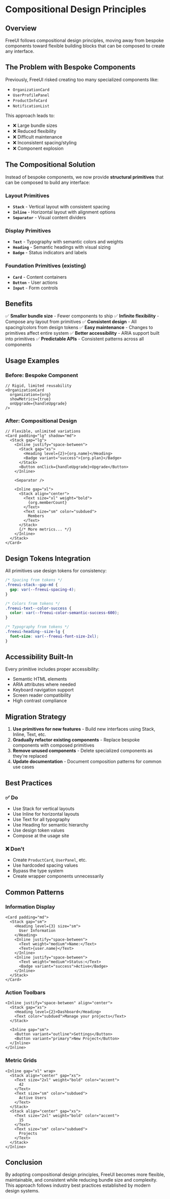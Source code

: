 # Compositional Design Principles

## Overview

FreeUI follows compositional design principles, moving away from bespoke components toward flexible building blocks that can be composed to create any interface.

## The Problem with Bespoke Components

Previously, FreeUI risked creating too many specialized components like:

- `OrganizationCard`
- `UserProfilePanel`
- `ProductInfoCard`
- `NotificationList`

This approach leads to:

- ❌ Large bundle sizes
- ❌ Reduced flexibility
- ❌ Difficult maintenance
- ❌ Inconsistent spacing/styling
- ❌ Component explosion

## The Compositional Solution

Instead of bespoke components, we now provide **structural primitives** that can be composed to build any interface:

### Layout Primitives

- **`Stack`** - Vertical layout with consistent spacing
- **`Inline`** - Horizontal layout with alignment options
- **`Separator`** - Visual content dividers

### Display Primitives

- **`Text`** - Typography with semantic colors and weights
- **`Heading`** - Semantic headings with visual sizing
- **`Badge`** - Status indicators and labels

### Foundation Primitives (existing)

- **`Card`** - Content containers
- **`Button`** - User actions
- **`Input`** - Form controls

## Benefits

✅ **Smaller bundle size** - Fewer components to ship
✅ **Infinite flexibility** - Compose any layout from primitives
✅ **Consistent design** - All spacing/colors from design tokens
✅ **Easy maintenance** - Changes to primitives affect entire system
✅ **Better accessibility** - ARIA support built into primitives
✅ **Predictable APIs** - Consistent patterns across all components

## Usage Examples

### Before: Bespoke Component

```tsx
// Rigid, limited reusability
<OrganizationCard
  organization={org}
  showMetrics={true}
  onUpgrade={handleUpgrade}
/>
```

### After: Compositional Design

```tsx
// Flexible, unlimited variations
<Card padding="lg" shadow="md">
  <Stack gap="lg">
    <Inline justify="space-between">
      <Stack gap="xs">
        <Heading level={2}>{org.name}</Heading>
        <Badge variant="success">{org.plan}</Badge>
      </Stack>
      <Button onClick={handleUpgrade}>Upgrade</Button>
    </Inline>

    <Separator />

    <Inline gap="xl">
      <Stack align="center">
        <Text size="xl" weight="bold">
          {org.memberCount}
        </Text>
        <Text size="sm" color="subdued">
          Members
        </Text>
      </Stack>
      {/* More metrics... */}
    </Inline>
  </Stack>
</Card>
```

## Design Tokens Integration

All primitives use design tokens for consistency:

```css
/* Spacing from tokens */
.freeui-stack--gap-md {
  gap: var(--freeui-spacing-4);
}

/* Colors from tokens */
.freeui-text--color-success {
  color: var(--freeui-color-semantic-success-600);
}

/* Typography from tokens */
.freeui-heading--size-lg {
  font-size: var(--freeui-font-size-2xl);
}
```

## Accessibility Built-In

Every primitive includes proper accessibility:

- Semantic HTML elements
- ARIA attributes where needed
- Keyboard navigation support
- Screen reader compatibility
- High contrast compliance

## Migration Strategy

1. **Use primitives for new features** - Build new interfaces using Stack, Inline, Text, etc.
2. **Gradually refactor existing components** - Replace bespoke components with composed primitives
3. **Remove unused components** - Delete specialized components as they're replaced
4. **Update documentation** - Document composition patterns for common use cases

## Best Practices

### ✅ Do

- Use Stack for vertical layouts
- Use Inline for horizontal layouts
- Use Text for all typography
- Use Heading for semantic hierarchy
- Use design token values
- Compose at the usage site

### ❌ Don't

- Create `ProductCard`, `UserPanel`, etc.
- Use hardcoded spacing values
- Bypass the type system
- Create wrapper components unnecessarily

## Common Patterns

### Information Display

```tsx
<Card padding="md">
  <Stack gap="sm">
    <Heading level={3} size="sm">
      User Information
    </Heading>
    <Inline justify="space-between">
      <Text weight="medium">Name:</Text>
      <Text>{user.name}</Text>
    </Inline>
    <Inline justify="space-between">
      <Text weight="medium">Status:</Text>
      <Badge variant="success">Active</Badge>
    </Inline>
  </Stack>
</Card>
```

### Action Toolbars

```tsx
<Inline justify="space-between" align="center">
  <Stack gap="xs">
    <Heading level={2}>Dashboard</Heading>
    <Text color="subdued">Manage your projects</Text>
  </Stack>

  <Inline gap="sm">
    <Button variant="outline">Settings</Button>
    <Button variant="primary">New Project</Button>
  </Inline>
</Inline>
```

### Metric Grids

```tsx
<Inline gap="xl" wrap>
  <Stack align="center" gap="xs">
    <Text size="2xl" weight="bold" color="accent">
      42
    </Text>
    <Text size="sm" color="subdued">
      Active Users
    </Text>
  </Stack>
  <Stack align="center" gap="xs">
    <Text size="2xl" weight="bold" color="accent">
      15
    </Text>
    <Text size="sm" color="subdued">
      Projects
    </Text>
  </Stack>
</Inline>
```

## Conclusion

By adopting compositional design principles, FreeUI becomes more flexible, maintainable, and consistent while reducing bundle size and complexity. This approach follows industry best practices established by modern design systems.
